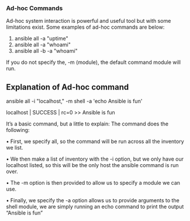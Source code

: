 ### Ad-hoc Commands

Ad-hoc system interaction is powerful and useful tool but with some limitations exist.
Some examples of ad-hoc commands are below:

1. ansible all -a "uptime"
2. ansible all -a "whoami"
3. ansible all -b -a "whoami"

If you do not specify the, -m (module), the default command module will run.

## Explanation of Ad-hoc command

ansible all -i "localhost," -m shell -a 'echo Ansible is fun'

localhost | SUCCESS | rc=0 >>
Ansible is fun

It’s a basic command, but a little to explain:
The command does the following:

• First, we specify all, so the command will be run across all the inventory we list.

• We then make a list of inventory with the -i option, but we only have our localhost listed,
so this will be the only host the ansible command is run over.

• The -m option is then provided to allow us to specify a module we can use.

• Finally, we specify the -a option allows us to provide arguments to the shell module,
we are simply running an echo command to print the output “Ansible is fun”
